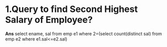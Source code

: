 # 1.Query to find Second Highest Salary of Employee?
**Ans** select ename, sal from emp e1 where 2=(select count(distinct sal) from emp e2 where e1.sal<=e2.sal)
